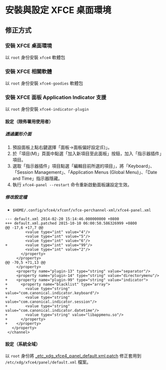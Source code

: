 # 安裝與設定 XFCE 桌面環境
## 修正方式
### 安裝 XFCE 桌面環境
以 `root` 身份安裝 `xfce4` 軟體包

### 安裝 XFCE 相關軟體
以 `root` 身份安裝 `xfce4-goodies` 軟體包

### 安裝 XFCE 面板 Application Indicator 支援
以 `root` 身份安裝  `xfce4-indicator-plugin`

#### 設定（限佈署用使用者）
##### 透過圖形介面
1. 預設面板上點右鍵選擇「面板→面板偏好設定(E)」。
1. 於「項目(M)」頁面中點選「加入新項目至此面板」按鈕，加入「指示器插件」項目。
1. 選取「指示器插件」項目點選「編輯目前所選的項目」，將「Keyboard」、「Session Management」、「Application Menus (Global Menu)」、「Date and Time」指示器隱藏。
1. 執行 `xfce4-panel --restart` 命令重新啟動面板讓設定生效。

##### 修改設定檔
* `$HOME/.config/xfce4/xfconf/xfce-perchannel-xml/xfce4-panel.xml`

```
--- default.xml	2014-02-20 15:14:46.000000000 +0800
+++ default.xml.patched	2015-10-10 06:00:50.586326999 +0800
@@ -17,6 +17,7 @@
         <value type="int" value="4"/>
         <value type="int" value="5"/>
         <value type="int" value="6"/>
+        <value type="int" value="99"/>
         <value type="int" value="2"/>
       </property>
     </property>
@@ -70,5 +71,13 @@
     </property>
     <property name="plugin-13" type="string" value="separator"/>
     <property name="plugin-14" type="string" value="directorymenu"/>
+    <property name="plugin-99" type="string" value="indicator">
+      <property name="blacklist" type="array">
+        <value type="string" value="com.canonical.indicator.keyboard"/>
+        <value type="string" value="com.canonical.indicator.session"/>
+        <value type="string" value="com.canonical.indicator.datetime"/>
+        <value type="string" value="libappmenu.so"/>
+      </property>
+    </property>
   </property>
 </channel>
```
 
#### 設定（系統全域）
以 `root` 身份將 [_etc_xdg_xfce4_panel_default.xml.patch](_etc_xdg_xfce4_panel_default.xml.patch) 修正套用到 `/etc/xdg/xfce4/panel/default.xml` 檔案。

